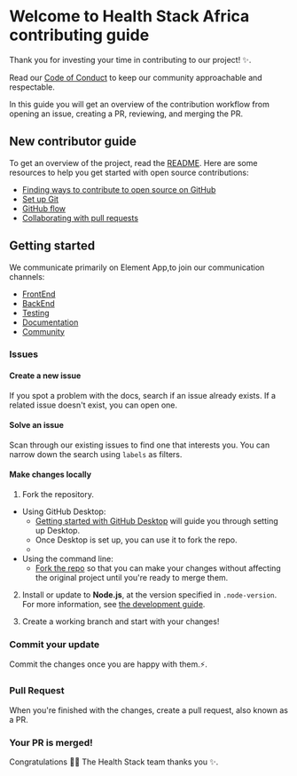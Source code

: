 # Welcome to Health Stack Africa contributing guide <!-- omit in toc -->

Thank you for investing your time in contributing to our project! :sparkles:.

Read our [Code of Conduct](./CODE_OF_CONDUCT.md) to keep our community approachable and respectable.

In this guide you will get an overview of the contribution workflow from opening an issue, creating a PR, reviewing, and merging the PR.


## New contributor guide

To get an overview of the project, read the [README](README.md). Here are some resources to help you get started with open source contributions:

- [Finding ways to contribute to open source on GitHub](https://docs.github.com/en/get-started/exploring-projects-on-github/finding-ways-to-contribute-to-open-source-on-github)
- [Set up Git](https://docs.github.com/en/get-started/quickstart/set-up-git)
- [GitHub flow](https://docs.github.com/en/get-started/quickstart/github-flow)
- [Collaborating with pull requests](https://docs.github.com/en/github/collaborating-with-pull-requests)


## Getting started
We communicate primarily on Element App,to join our communication channels:
- [FrontEnd](https://app.element.io/?pk_vid=3f157f5446ab587516795593456a7507#/room/#HSA_Community:matrix.org)
- [BackEnd](https://app.element.io/?pk_vid=3f157f5446ab587516795593456a7507#/room/#BackEnd:matrix.org)
- [Testing](https://app.element.io/?pk_vid=3f157f5446ab587516795593456a7507#/room/#HSA_Testing:matrix.org)
- [Documentation](https://app.element.io/?pk_vid=3f157f5446ab587516795593456a7507#/room/#Documentation:matrix.org)
- [Community](https://app.element.io/?pk_vid=3f157f5446ab587516795593456a7507#/room/#HSA_Community:matrix.org)

### Issues

#### Create a new issue

If you spot a problem with the docs, search if an issue already exists. If a related issue doesn't exist, you can open one.

#### Solve an issue

Scan through our existing issues to find one that interests you. You can narrow down the search using `labels` as filters. 

#### Make changes locally

1. Fork the repository.
- Using GitHub Desktop:
  - [Getting started with GitHub Desktop](https://docs.github.com/en/desktop/installing-and-configuring-github-desktop/getting-started-with-github-desktop) will guide you through setting up Desktop.
  - Once Desktop is set up, you can use it to fork the repo.
  - 
- Using the command line:
  - [Fork the repo](https://docs.github.com/en/github/getting-started-with-github/fork-a-repo#fork-an-example-repository) so that you can make your changes without affecting the original project until you're ready to merge them.

2. Install or update to **Node.js**, at the version specified in `.node-version`. For more information, see [the development guide](contributing/development.md).

3. Create a working branch and start with your changes!

### Commit your update

Commit the changes once you are happy with them.:zap:.

### Pull Request

When you're finished with the changes, create a pull request, also known as a PR.

### Your PR is merged!

Congratulations :tada::tada: The Health Stack team thanks you :sparkles:.
